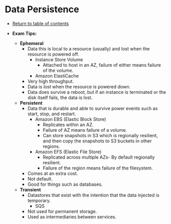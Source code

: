 # Data Persistence

* [Return to table of contents](../../README.md)

* **Exam Tips:**
  * **Ephemeral**
    * Data this is local to a resource (usually) and lost when the resource is powered off.
      * Instance Store Volume
        * Attached to host in an AZ, failure of either means failure of the volume.
      * Amazon ElastiCache
    * Very high throughput.
    * Data is *lost* when the resource is powered down.
    * Data does survive a reboot, but if an instance is terminated or the disk itself fails, the data is lost.
  * **Persistent**
    * Data that is durable and able to survive power events such as start, stop, and restart.
      * Amazon EBS (Elastic Block Store)
        * Replicates within an AZ.
        * Failure of AZ means failure of a volume.
        * Can store snapshots in S3 which is regionally resilient, and then copy the snapshots to S3 buckets in other regions.
      * Amazon EFS (Elastic File Store)
        * Replicated across multiple AZs- By default regionally resilient.
        * Failure of the region means failure of the filesystem.
    * Comes at an extra cost.
    * Not default.
    * Good for things such as databases.
  * **Transient**
    * Datastores that exist with the intention that the data injected is temporary.
      * SQS
    * Not used for permanent storage.
    * Used as intermediaries between services.
